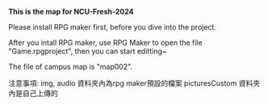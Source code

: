 **This is the map for NCU-Fresh-2024**

Please install RPG maker first, before you dive into the project.

After you intall RPG maker, use RPG Maker to open the file "Game.rpgproject", then you can start editting~


The file of campus map is "map002".


注意事項:
img, audio 資料夾內為rpg maker預設的檔案
picturesCustom 資料夾內是自己上傳的
